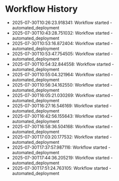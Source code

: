 # Workflow History

- 2025-07-30T10:26:23.918341: Workflow started - automated_deployment
- 2025-07-30T10:43:28.751032: Workflow started - automated_deployment
- 2025-07-30T10:53:16.872404: Workflow started - automated_deployment
- 2025-07-30T10:53:47.754505: Workflow started - automated_deployment
- 2025-07-30T10:54:32.844558: Workflow started - automated_deployment
- 2025-07-30T10:55:04.321964: Workflow started - automated_deployment
- 2025-07-30T10:56:34.162550: Workflow started - automated_deployment
- 2025-07-30T16:05:21.030269: Workflow started - automated_deployment
- 2025-07-30T16:27:16.546169: Workflow started - automated_deployment
- 2025-07-30T16:42:56.155643: Workflow started - automated_deployment
- 2025-07-30T16:58:36.504168: Workflow started - automated_deployment
- 2025-07-30T17:03:20.177532: Workflow started - automated_deployment
- 2025-07-30T17:37:57.987116: Workflow started - automated_deployment
- 2025-07-30T17:44:36.205219: Workflow started - automated_deployment
- 2025-07-30T17:51:24.763105: Workflow started - automated_deployment
